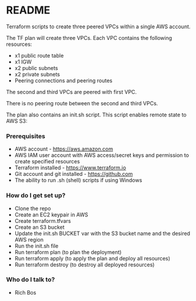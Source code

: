 # README #

Terraform scripts to create three peered VPCs within a single AWS account.

The TF plan will create three VPCs. Each VPC contains the following resources:

* x1 public route table
* x1 IGW
* x2 public subnets
* x2 private subnets
* Peering connections and peering routes

The second and third VPCs are peered with first VPC.

There is no peering route between the second and third VPCs.

The plan also contains an init.sh script. This script enables remote state to AWS S3:

### Prerequisites ###

* AWS account - https://aws.amazon.com
* AWS IAM user account with AWS access/secret keys and permission to create specified resources
* Terraform installed - https://www.terraform.io
* Git account and git installed - https://github.com
* The ability to run .sh (shell) scripts if using Windows

### How do I get set up? ###

* Clone the repo
* Create an EC2 keypair in AWS
* Create terraform.tfvars
* Create an S3 bucket
* Update the init.sh BUCKET var with the S3 bucket name and the desired AWS region
* Run the init.sh file
* Run terraform plan (to plan the deployment)
* Run terraform apply (to apply the plan and deploy all resources)
* Run terraform destroy (to destroy all deployed resources)

### Who do I talk to? ###

* Rich Bos
